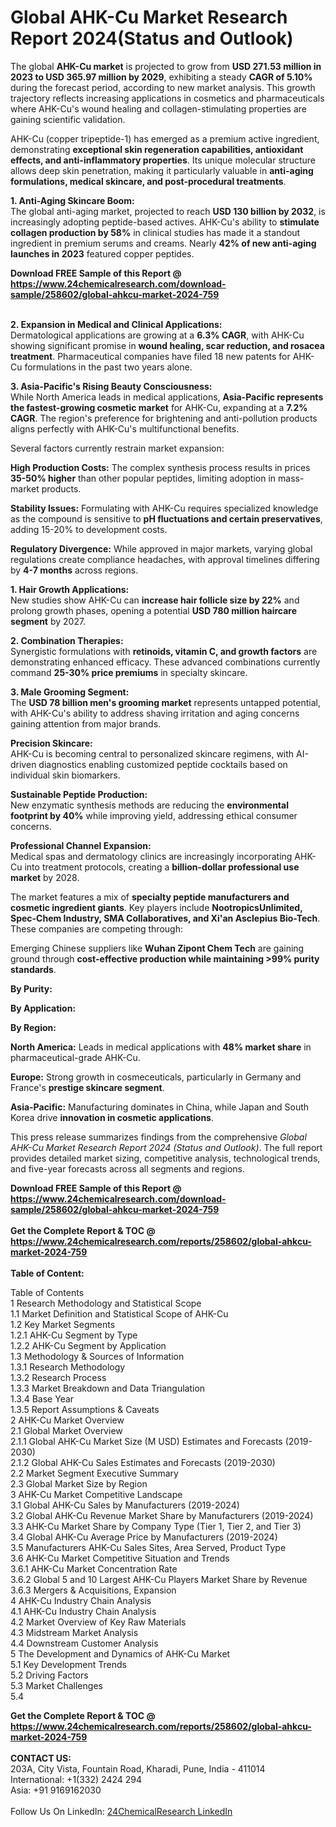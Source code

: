 <h1>Global AHK-Cu Market Research Report 2024(Status and Outlook)</h1><p>The global <strong>AHK-Cu market</strong> is projected to grow from <strong>USD 271.53 million in 2023 to USD 365.97 million by 2029</strong>, exhibiting a steady <strong>CAGR of 5.10%</strong> during the forecast period, according to new market analysis. This growth trajectory reflects increasing applications in cosmetics and pharmaceuticals where AHK-Cu's wound healing and collagen-stimulating properties are gaining scientific validation.</p><p>AHK-Cu (copper tripeptide-1) has emerged as a premium active ingredient, demonstrating <strong>exceptional skin regeneration capabilities, antioxidant effects, and anti-inflammatory properties</strong>. Its unique molecular structure allows deep skin penetration, making it particularly valuable in <strong>anti-aging formulations, medical skincare, and post-procedural treatments</strong>.</p><p><strong>1. Anti-Aging Skincare Boom:</strong><br>
The global anti-aging market, projected to reach <strong>USD 130 billion by 2032</strong>, is increasingly adopting peptide-based actives. AHK-Cu's ability to <strong>stimulate collagen production by 58%</strong> in clinical studies has made it a standout ingredient in premium serums and creams. Nearly <strong>42% of new anti-aging launches in 2023</strong> featured copper peptides.</p><div><b>Download FREE Sample of this Report @ 
            <a href="https://www.24chemicalresearch.com/download-sample/258602/global-ahkcu-market-2024-759">
            https://www.24chemicalresearch.com/download-sample/258602/global-ahkcu-market-2024-759</a></b></div><br><p><strong>2. Expansion in Medical and Clinical Applications:</strong><br>
Dermatological applications are growing at a <strong>6.3% CAGR</strong>, with AHK-Cu showing significant promise in <strong>wound healing, scar reduction, and rosacea treatment</strong>. Pharmaceutical companies have filed 18 new patents for AHK-Cu formulations in the past two years alone.</p><p><strong>3. Asia-Pacific's Rising Beauty Consciousness:</strong><br>
While North America leads in medical applications, <strong>Asia-Pacific represents the fastest-growing cosmetic market</strong> for AHK-Cu, expanding at a <strong>7.2% CAGR</strong>. The region's preference for brightening and anti-pollution products aligns perfectly with AHK-Cu's multifunctional benefits.</p><p>Several factors currently restrain market expansion:</p><p><strong>High Production Costs:</strong> The complex synthesis process results in prices <strong>35-50% higher</strong> than other popular peptides, limiting adoption in mass-market products.</p><p><strong>Stability Issues:</strong> Formulating with AHK-Cu requires specialized knowledge as the compound is sensitive to <strong>pH fluctuations and certain preservatives</strong>, adding 15-20% to development costs.</p><p><strong>Regulatory Divergence:</strong> While approved in major markets, varying global regulations create compliance headaches, with approval timelines differing by <strong>4-7 months</strong> across regions.</p><p><strong>1. Hair Growth Applications:</strong><br>
New studies show AHK-Cu can <strong>increase hair follicle size by 22%</strong> and prolong growth phases, opening a potential <strong>USD 780 million haircare segment</strong> by 2027.</p><p><strong>2. Combination Therapies:</strong><br>
Synergistic formulations with <strong>retinoids, vitamin C, and growth factors</strong> are demonstrating enhanced efficacy. These advanced combinations currently command <strong>25-30% price premiums</strong> in specialty skincare.</p><p><strong>3. Male Grooming Segment:</strong><br>
The <strong>USD 78 billion men's grooming market</strong> represents untapped potential, with AHK-Cu's ability to address shaving irritation and aging concerns gaining attention from major brands.</p><p><strong>Precision Skincare:</strong><br>
	AHK-Cu is becoming central to personalized skincare regimens, with AI-driven diagnostics enabling customized peptide cocktails based on individual skin biomarkers.</p><p><strong>Sustainable Peptide Production:</strong><br>
	New enzymatic synthesis methods are reducing the <strong>environmental footprint by 40%</strong> while improving yield, addressing ethical consumer concerns.</p><p><strong>Professional Channel Expansion:</strong><br>
	Medical spas and dermatology clinics are increasingly incorporating AHK-Cu into treatment protocols, creating a <strong>billion-dollar professional use market</strong> by 2028.</p><p>The market features a mix of <strong>specialty peptide manufacturers and cosmetic ingredient giants</strong>. Key players include <strong>NootropicsUnlimited, Spec-Chem Industry, SMA Collaboratives, and Xi'an Asclepius Bio-Tech</strong>. These companies are competing through:</p><p>Emerging Chinese suppliers like <strong>Wuhan Zipont Chem Tech</strong> are gaining ground through <strong>cost-effective production while maintaining &gt;99% purity standards</strong>.</p><p><strong>By Purity:</strong></p><p><strong>By Application:</strong></p><p><strong>By Region:</strong></p><p><strong>North America:</strong> Leads in medical applications with <strong>48% market share</strong> in pharmaceutical-grade AHK-Cu.</p><p><strong>Europe:</strong> Strong growth in cosmeceuticals, particularly in Germany and France's <strong>prestige skincare segment</strong>.</p><p><strong>Asia-Pacific:</strong> Manufacturing dominates in China, while Japan and South Korea drive <strong>innovation in cosmetic applications</strong>.</p><p>This press release summarizes findings from the comprehensive <em>Global AHK-Cu Market Research Report 2024 (Status and Outlook)</em>. The full report provides detailed market sizing, competitive analysis, technological trends, and five-year forecasts across all segments and regions.</p><div><b>Download FREE Sample of this Report @ 
            <a href="https://www.24chemicalresearch.com/download-sample/258602/global-ahkcu-market-2024-759">
            https://www.24chemicalresearch.com/download-sample/258602/global-ahkcu-market-2024-759</a></b></div><br><div><b>Get the Complete Report & TOC @ 
            <a href="https://www.24chemicalresearch.com/reports/258602/global-ahkcu-market-2024-759">
            https://www.24chemicalresearch.com/reports/258602/global-ahkcu-market-2024-759</a></b></div><br>
            <b>Table of Content:</b><p>Table of Contents<br />
1 Research Methodology and Statistical Scope<br />
1.1 Market Definition and Statistical Scope of AHK-Cu<br />
1.2 Key Market Segments<br />
1.2.1 AHK-Cu Segment by Type<br />
1.2.2 AHK-Cu Segment by Application<br />
1.3 Methodology & Sources of Information<br />
1.3.1 Research Methodology<br />
1.3.2 Research Process<br />
1.3.3 Market Breakdown and Data Triangulation<br />
1.3.4 Base Year<br />
1.3.5 Report Assumptions & Caveats<br />
2 AHK-Cu Market Overview<br />
2.1 Global Market Overview<br />
2.1.1 Global AHK-Cu Market Size (M USD) Estimates and Forecasts (2019-2030)<br />
2.1.2 Global AHK-Cu Sales Estimates and Forecasts (2019-2030)<br />
2.2 Market Segment Executive Summary<br />
2.3 Global Market Size by Region<br />
3 AHK-Cu Market Competitive Landscape<br />
3.1 Global AHK-Cu Sales by Manufacturers (2019-2024)<br />
3.2 Global AHK-Cu Revenue Market Share by Manufacturers (2019-2024)<br />
3.3 AHK-Cu Market Share by Company Type (Tier 1, Tier 2, and Tier 3)<br />
3.4 Global AHK-Cu Average Price by Manufacturers (2019-2024)<br />
3.5 Manufacturers AHK-Cu Sales Sites, Area Served, Product Type<br />
3.6 AHK-Cu Market Competitive Situation and Trends<br />
3.6.1 AHK-Cu Market Concentration Rate<br />
3.6.2 Global 5 and 10 Largest AHK-Cu Players Market Share by Revenue<br />
3.6.3 Mergers & Acquisitions, Expansion<br />
4 AHK-Cu Industry Chain Analysis<br />
4.1 AHK-Cu Industry Chain Analysis<br />
4.2 Market Overview of Key Raw Materials<br />
4.3 Midstream Market Analysis<br />
4.4 Downstream Customer Analysis<br />
5 The Development and Dynamics of AHK-Cu Market <br />
5.1 Key Development Trends<br />
5.2 Driving Factors<br />
5.3 Market Challenges<br />
5.4 </p><div><b>Get the Complete Report & TOC @ 
            <a href="https://www.24chemicalresearch.com/reports/258602/global-ahkcu-market-2024-759">
            https://www.24chemicalresearch.com/reports/258602/global-ahkcu-market-2024-759</a></b></div><br><b>CONTACT US:</b><br>
            203A, City Vista, Fountain Road, Kharadi, Pune, India - 411014<br>
            International: +1(332) 2424 294<br>
            Asia: +91 9169162030 <br><br>
            Follow Us On LinkedIn: <a href="https://www.linkedin.com/company/24chemicalresearch/">24ChemicalResearch LinkedIn</a>